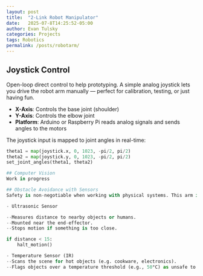 ```yaml
---
layout: post
title:  "2-Link Robot Manipulator"
date:   2025-07-8T14:25:52-05:00
author: Evan Tulsky
categories: Projects
tags: Robotics
permalink: /posts/robotarm/
---
```


## Joystick Control

Open-loop direct control to help prototyping. A simple analog joystick lets you drive the robot arm manually — perfect for calibration, testing, or just having fun.

- **X-Axis**: Controls the base joint (shoulder)
- **Y-Axis**: Controls the elbow joint
- **Platform**: Arduino or Raspberry Pi reads analog signals and sends angles to the motors

The joystick input is mapped to joint angles in real-time:

```python
theta1 = map(joystick.x, 0, 1023, -pi/2, pi/2)
theta2 = map(joystick.y, 0, 1023, -pi/2, pi/2)
set_joint_angles(theta1, theta2)

## Computer Vision
Work in progress

## Obstacle Avoidance with Sensors
Safety is non-negotiable when working with physical systems. This arm is equipped with two sensors for obstacle detection and thermal awareness:

- Ultrasonic Sensor

--Measures distance to nearby objects or humans.
--Mounted near the end-effector.
--Stops motion if something is too close.

if distance < 15:
    halt_motion()

- Temperature Sensor (IR)
--Scans the scene for hot objects (e.g. cookware, electronics).
--Flags objects over a temperature threshold (e.g., 50°C) as unsafe to touch.
